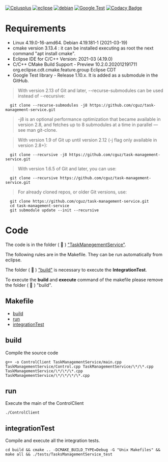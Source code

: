 [![Cplusplus](https://img.shields.io/badge/C%2B%2B-11-blue)](https://isocpp.org/)
[![eclipse](https://img.shields.io/badge/Eclipse-2020%E2%80%9112-orange)](https://www.eclipse.org) 
[![debian](https://img.shields.io/badge/-Debian-red)](https://www.debian.org) 
[![Google Test](https://img.shields.io/badge/-GTest-green)](ampus121.unad.edu.co/) 
[![Codacy Badge](https://app.codacy.com/project/badge/Grade/79bf6932c2e844eea15d0fb1ed7e415c)](https://app.codacy.com/gh/cguz/task-management-service?utm_source=github.com&amp;utm_medium=referral&amp;utm_content=ESMValGroup/ESMValTool&amp;utm_campaign=Badge_Grade)


# Requirements

*   Linux 4.19.0-16-amd64. Debian 4.19.181-1 (2021-03-19)
*   cmake version 3.13.4 : it can be installed executing as root the next command "apt install cmake".
*   Eclipse IDE for C/C++ Version: 2021-03 (4.19.0)
*   C/C++ CMake Build Support - Preview	10.2.0.202012191711	org.eclipse.cdt.cmake.feature.group	Eclipse CDT
*   Google Test library - Release 1.10.x. It is added as a submodule in the GitHub. 


  > With version 2.13 of Git and later, --recurse-submodules can be used instead of --recursive:

      git clone --recurse-submodules -j8 https://github.com/cguz/task-management-service.git

  > -j8 is an optional performance optimization that became available in version 2.8, and fetches up to 8 submodules at a time in parallel — see man git-clone.

  > With version 1.9 of Git up until version 2.12 (-j flag only available in version 2.8+):

      git clone --recursive -j8 https://github.com/cguz/task-management-service.git

  > With version 1.6.5 of Git and later, you can use:

      git clone --recursive https://github.com/cguz/task-management-service.git

  > For already cloned repos, or older Git versions, use:

      git clone https://github.com/cguz/task-management-service.git
      cd task-management-service
      git submodule update --init --recursive


# Code

The code is in the folder ( 📁 ) ["TaskManegementService"](https://github.com/cguz/task-management-service/tree/main/src/cplusplus/TaskManagementService).


The following rules are in the Makefile. They can be run automatically from eclipse. 

The folder ( 📁 ) ["build"](https://github.com/cguz/task-management-service/tree/main/src/cplusplus/build) is necessary to execute the **IntegrationTest**.

To execute the **build** and **execute** command of the makefile please remove the folder ( 📁 ) "build". 


## Makefile

-   [build](#build)
-   [run](#run)
-   [integrationTest](#integrationTest)

## build

Compile the source code

    g++ -o ControlClient TaskManagementService/main.cpp TaskManagementService/Control.cpp TaskManagementService/\*/\*.cpp TaskManagementService/\*/\*/\*.cpp TaskManagementService/\*/\*/\*/\*.cpp


## run

Execute the main of the ControlClient 

    ./ControlClient

## integrationTest

Compile and execute all the integration tests.

    cd build && cmake .. -DCMAKE_BUILD_TYPE=Debug -G "Unix Makefiles" && make all && ./tests/TasksManagementService_test
